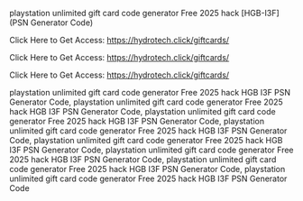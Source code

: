playstation unlimited gift card code generator Free 2025 hack [HGB-I3F] (PSN Generator Code)

Click Here to Get Access: https://hydrotech.click/giftcards/

Click Here to Get Access: https://hydrotech.click/giftcards/

Click Here to Get Access: https://hydrotech.click/giftcards/

playstation unlimited gift card code generator Free 2025 hack HGB I3F PSN Generator Code, playstation unlimited gift card code generator Free 2025 hack HGB I3F PSN Generator Code, playstation unlimited gift card code generator Free 2025 hack HGB I3F PSN Generator Code, playstation unlimited gift card code generator Free 2025 hack HGB I3F PSN Generator Code, playstation unlimited gift card code generator Free 2025 hack HGB I3F PSN Generator Code, playstation unlimited gift card code generator Free 2025 hack HGB I3F PSN Generator Code, playstation unlimited gift card code generator Free 2025 hack HGB I3F PSN Generator Code, playstation unlimited gift card code generator Free 2025 hack HGB I3F PSN Generator Code
